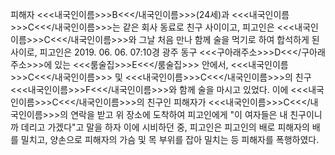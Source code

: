 피해자 <<<내국인이름>>>B<<</내국인이름>>>(24세)과 <<<내국인이름>>>C<<</내국인이름>>>는 같은 회사 동료로 친구 사이이고, 피고인은 <<<내국인이름>>>C<<</내국인이름>>>와 그날 처음 만나 함께 술을 먹기로 하여 합석하게 된 사이로, 피고인은 2019. 06. 06. 07:10경 광주 동구 <<<구아래주소>>>D<<</구아래주소>>>에 있는 <<<룸술집>>>E<<</룸술집>>> 안에서, <<<내국인이름>>>C<<</내국인이름>>> 및 <<<내국인이름>>>C<<</내국인이름>>>의 친구 <<<내국인이름>>>F<<</내국인이름>>>와 함께 술을 마시고 있었다.
이에 <<<내국인이름>>>C<<</내국인이름>>>의 친구인 피해자가 <<<내국인이름>>>C<<</내국인이름>>>의 연락을 받고 위 장소에 도착하여 피고인에게 "이 여자들은 내 친구이니까 데리고 가겠다"고 말을 하자 이에 시비하던 중, 피고인은 피고인의 배로 피해자의 배를 밀치고, 양손으로 피해자의 가슴 및 목 부위를 잡아 밀치는 등 피해자를 폭행하였다.